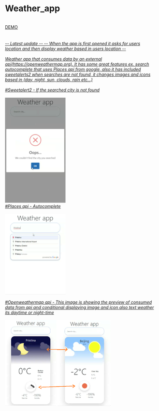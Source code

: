 # Weather_app
<br>
<a href="happy-benz-4a4a6e.netlify.app">DEMO<br>
<br>
<h6>-- Latest update -- 
 -- When the app is first opened it asks for users location and then display weather based in users location -- <br>
 <br>
Weather app that consumes data by an external api(https://openweathermap.org). It has some great features ex. 
search autocomplete that uses Places api from google, also it has included sweetalerts2 when searches are not found, it changes images and icons based in (day, night, sun, clouds, rain etc...) <br>
<br>
#Sweetalert2 - If the searched city is not found <br>
 <br>
<img src="public/img/error.png" width="200">
<br>
#Places api - Autocomplete <br>
<br>
<img src="public/img/autocomplete.png" width="200">

#Openweathermap api - This image is showing the preview of consumed data from api and conditional displaying image and icon also text weather its daytime or night-time <br>
<br>
<img src="public/img/daynnight.png" width="350">
